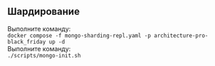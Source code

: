 ## Шардирование 
Выполните команду:  
`docker compose -f mongo-sharding-repl.yaml -p architecture-pro-black_friday up -d`  
Выполните команду:  
`./scripts/mongo-init.sh`  